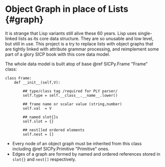 # Object Graph in place of Lists    {#graph}

It is strange that Lisp variants still alive these 60 years. Lisp uses
single-linked lists as its core data structure. They are so unusable and low
level, but still in use. This project is a try to replace lists with object
graphs that are tightly linked with attribute grammar processing, and
reimplement some part of a glory SICP book with this core data model.

The whole data model is built atop of base @ref SICPy.Frame "Frame" class:

```
class Frame:
    def __init__(self,V):

        ## type/class tag /required for PLY parser/
        self.type = self.__class__.__name__.lower()

        ## frame name or scalar value (string,number)
        self.val  = V

        ## named slot{}s
        self.slot = {}

        ## nest[]ed ordered elements
        self.nest = []
```

* Every node of an object graph must be inherited from this class including @ref SICPy.Primitive "Primitive" ones.
* Edges of a graph are formed by named and ordered references stored in `slot{}` and `nest[]` respectively.
